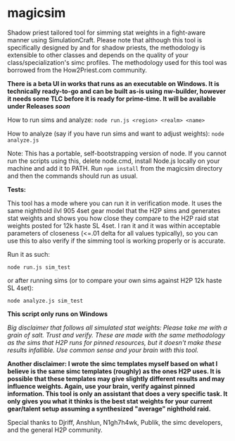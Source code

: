 # magicsim
Shadow priest tailored tool for simming stat weights in a fight-aware manner using SimulationCraft. Please note that although this tool is specifically designed by and for shadow priests, the methodology is extensible to other classes and depends on the quality of your class/specialization's simc profiles. The methodology used for this tool was borrowed from the How2Priest.com community.

**There is a beta UI in works that runs as an executable on Windows. It is technically ready-to-go and can be built as-is using nw-builder, however it needs some TLC before it is ready for prime-time. It will be available under Releases *soon***

How to run sims and analyze: ```node run.js <region> <realm> <name>```

How to analyze (say if you have run sims and want to adjust weights): `node analyze.js`

Note: This has a portable, self-bootstrapping version of node. If you cannot run the scripts using this, delete node.cmd, install Node.js locally on your machine and add it to PATH. Run `npm install` from the magicsim directory and then the commands should run as usual.

**Tests:**

This tool has a mode where you can run it in verification mode. It uses the same nighthold ilvl 905 4set gear model that the H2P sims and generates stat weights and shows you how close they compare to the H2P raid stat weights posted for 12k haste SL 4set. I ran it and it was within acceptable parameters of closeness (<=.01 delta for all values typically), so you can use this to also verify if the simming tool is working properly or is accurate.

Run it as such:

`node run.js sim_test`

or after running sims (or to compare your own sims against H2P 12k haste SL 4set):

`node analyze.js sim_test`

**This script only runs on Windows**

*Big disclaimer that follows all simulated stat weights: Please take me with a grain of salt. Trust and verify. These are made with the same methodology as the sims that H2P runs for pinned resources, but it doesn't make these results infallible. Use common sense and your brain with this tool.*

**Another disclaimer: I wrote the simc templates myself based on what I believe is the same simc templates (roughly) as the ones H2P uses. It is possible that these templates may give slightly different results and may influence weights. Again, use your brain, verify against pinned information. This tool is only an assistant that does a very specific task. It only gives you what it thinks is the best stat weights for your current gear/talent setup assuming a synthesized "average" nighthold raid.**

Special thanks to Djriff, Anshlun, N1gh7h4wk, Publik, the simc developers, and the general H2P community.
